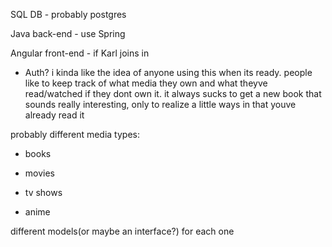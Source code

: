 SQL DB - probably postgres

Java back-end - use Spring

Angular front-end - if Karl joins in

  * Auth? i kinda like the idea of anyone using this when its ready. people like to keep track of what media they own and what theyve read/watched if they dont own it. it always sucks to get a new book that sounds really interesting, only to realize a little ways in that youve already read it
  
probably different media types: 

  * books
  
  * movies
  
  * tv shows
  
  * anime
  
different models(or maybe an interface?) for each one 

